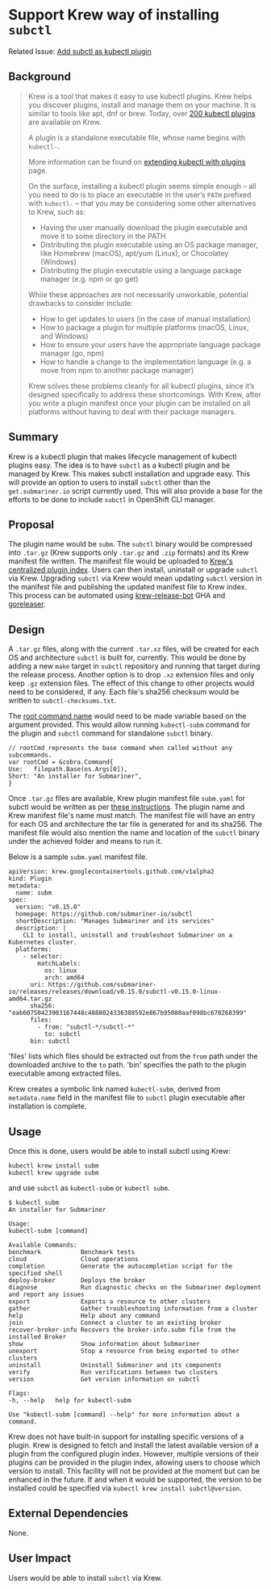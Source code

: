 # Support Krew way of installing `subctl`

Related Issue:
[Add subctl as kubectl plugin](https://github.com/submariner-io/enhancements/issues/182)

## Background

> Krew is a tool that makes it easy to use kubectl plugins. Krew helps you discover plugins, install and manage them on your machine. It
> is similar to tools like apt, dnf or brew. Today, over [200 kubectl plugins](https://krew.sigs.k8s.io/plugins/) are available on Krew.
>
> A plugin is a standalone executable file, whose name begins with `kubectl-`.
>
> More information can be found on [extending kubectl with plugins](https://kubernetes.io/docs/tasks/extend-kubectl/kubectl-plugins/)
> page.
>
> On the surface, installing a kubectl plugin seems simple enough – all you need to do is to place an executable in the user’s `PATH`
> prefixed with `kubectl-` – that you may be considering some other alternatives to Krew, such as:
>
> * Having the user manually download the plugin executable and move it to some directory in the PATH
> * Distributing the plugin executable using an OS package manager, like Homebrew (macOS), apt/yum (Linux), or Chocolatey (Windows)
> * Distributing the plugin executable using a language package manager (e.g. npm or go get)
>
> While these approaches are not necessarily unworkable, potential drawbacks to consider include:
>
> * How to get updates to users (in the case of manual installation)
> * How to package a plugin for multiple platforms (macOS, Linux, and Windows)
> * How to ensure your users have the appropriate language package manager (go, npm)
> * How to handle a change to the implementation language (e.g. a move from npm to another package manager)
>
> Krew solves these problems cleanly for all kubectl plugins, since it’s designed specifically to address these shortcomings. With Krew,
> after you write a plugin manifest once your plugin can be installed on all platforms without having to deal with their package managers.

## Summary

Krew is a kubectl plugin that makes lifecycle management of kubectl plugins easy. The idea is to have `subctl` as a kubectl plugin and be
managed by Krew. This makes subctl installation and upgrade easy. This will provide an option to users to install `subctl` other than the
`get.submariner.io` script currently used. This will also provide a base for the efforts to be done to include `subctl` in OpenShift CLI
manager.

## Proposal

The plugin name would be `subm`. The `subctl` binary would be compressed into `.tar.gz` (Krew supports only `.tar.gz` and `.zip`
formats) and its Krew manifest file written. The manifest file would be uploaded to
[Krew's centralized plugin index](https://github.com/kubernetes-sigs/krew-index). Users can then install, uninstall or upgrade `subctl` via
Krew. Upgrading `subctl` via Krew would mean updating `subctl` version in the manifest file and publishing the updated manifest file to Krew
index. This process can be automated using
[krew-release-bot](https://github.com/rajatjindal/krew-release-bot) GHA and [goreleaser](https://goreleaser.com/customization/krew/?h=krew).

## Design

A `.tar.gz` files, along with the current `.tar.xz` files, will be created for each OS and architecture `subctl` is built for, currently.
This would be done by adding a new `make` target in `subctl` repository and running that target during the release process. Another option
is to drop `.xz` extension files and only keep `.gz` extension files. The effect of this change to other projects would need to be
considered, if any. Each file's sha256 checksum would be written to `subctl-checksums.txt`.

The [root command name](https://github.com/submariner-io/subctl/blob/c3485569aa9e684dfc5ecad87668992cf377e1bc/cmd/subctl/root.go#L58) would
need to be made variable based on the argument provided. This would allow running `kubectl-subm` command for the plugin and `subctl` command
for standalone `subctl` binary.

    // rootCmd represents the base command when called without any subcommands.
    var rootCmd = &cobra.Command{
    Use:   filepath.Base(os.Args[0]),
    Short: "An installer for Submariner",
    }

Once `.tar.gz` files are available, Krew plugin manifest file `subm.yaml` for subctl would be written as per
[these instructions](https://krew.sigs.k8s.io/docs/developer-guide/plugin-manifest/#sample-plugin-manifest). The plugin name and Krew
manifest file's name must match. The manifest file will have an entry for each OS and architecture the tar file is generated for and its
sha256. The manifest file would also mention the name and location of the `subctl` binary under the achieved folder and means to run it.

Below is a sample `subm.yaml` manifest file.

    apiVersion: krew.googlecontainertools.github.com/v1alpha2
    kind: Plugin
    metadata:
      name: subm
    spec:
      version: "v0.15.0"
      homepage: https://github.com/submariner-io/subctl
      shortDescription: "Manages Submariner and its services"
      description: |
        CLI to install, uninstall and troubleshoot Submariner on a Kubernetes cluster.
      platforms:
        - selector:
            matchLabels:
              os: linux
              arch: amd64
          uri: https://github.com/submariner-io/releases/releases/download/v0.15.0/subctl-v0.15.0-linux-amd64.tar.gz
          sha256: "eab60750423903167448c4888024336388592e867b95080aaf098bc670268399"
          files:
            - from: "subctl-*/subctl-*"
              to: subctl
          bin: subctl

'files' lists which files should be extracted out from the `from` path under the downloaded archive to the `to` path. 'bin' specifies the
path to the plugin executable among extracted files.

Krew creates a symbolic link named `kubectl-subm`, derived from `metadata.name` field in the manifest file to `subctl` plugin executable
after installation is complete.

## Usage

Once this is done, users would be able to install subctl using Krew:

    kubectl krew install subm
    kubectl krew upgrade subm

and use `subctl` as `kubectl-subm` or `kubectl subm`.

    $ kubectl subm
    An installer for Submariner
    
    Usage:
    kubectl-subm [command]
    
    Available Commands:
    benchmark           Benchmark tests
    cloud               Cloud operations
    completion          Generate the autocompletion script for the specified shell
    deploy-broker       Deploys the broker
    diagnose            Run diagnostic checks on the Submariner deployment and report any issues
    export              Exports a resource to other clusters
    gather              Gather troubleshooting information from a cluster
    help                Help about any command
    join                Connect a cluster to an existing broker
    recover-broker-info Recovers the broker-info.subm file from the installed Broker
    show                Show information about Submariner
    unexport            Stop a resource from being exported to other clusters
    uninstall           Uninstall Submariner and its components
    verify              Run verifications between two clusters
    version             Get version information on subctl
    
    Flags:
    -h, --help   help for kubectl-subm
    
    Use "kubectl-subm [command] --help" for more information about a command.

Krew does not have built-in support for installing specific versions of a plugin. Krew is designed to fetch and install the latest available
version of a plugin from the configured plugin index. However, multiple versions of their plugins can be provided in the plugin index,
allowing users to choose which version to install. This facility will not be provided at the moment but can be enhanced in the future. If
and when it would be supported, the version to be installed could be specified via `kubectl krew install subctl@version`.

## External Dependencies

None.

## User Impact

Users would be able to install `subctl` via Krew.
